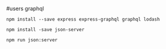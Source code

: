 #users graphql

`npm install --save express express-graphql graphql lodash`


`npm install -save json-server`

`npm run json:server`



